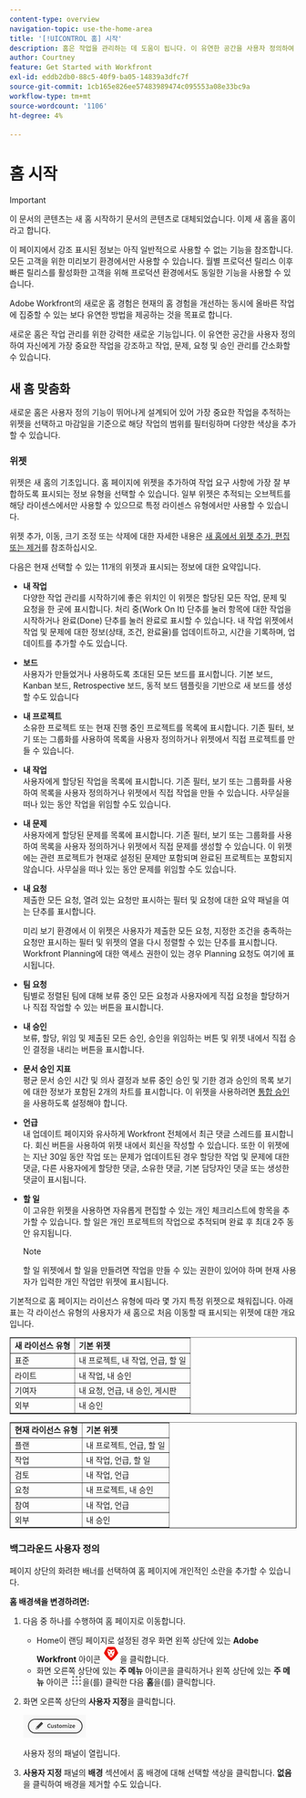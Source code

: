 ```yaml
---
content-type: overview
navigation-topic: use-the-home-area
title: '[!UICONTROL 홈] 시작'
description: 홈은 작업을 관리하는 데 도움이 됩니다. 이 유연한 공간을 사용자 정의하여 자신에게 가장 중요한 작업을 강조하고 작업, 문제, 요청 및 승인 관리를 간소화할 수 있습니다.
author: Courtney
feature: Get Started with Workfront
exl-id: eddb2db0-88c5-40f9-ba05-14839a3dfc7f
source-git-commit: 1cb165e826ee57483989474c095553a08e33bc9a
workflow-type: tm+mt
source-wordcount: '1106'
ht-degree: 4%

---
```


# 홈 시작

<!--Audited: 12/2023-->

>[!IMPORTANT]
>
>이 문서의 콘텐츠는 새 홈 시작하기 문서의 콘텐츠로 대체되었습니다. 이제 새 홈을 홈이라고 합니다.

<span class="preview">이 페이지에서 강조 표시된 정보는 아직 일반적으로 사용할 수 없는 기능을 참조합니다. 모든 고객을 위한 미리보기 환경에서만 사용할 수 있습니다. 월별 프로덕션 릴리스 이후 빠른 릴리스를 활성화한 고객을 위해 프로덕션 환경에서도 동일한 기능을 사용할 수 있습니다. </span>

Adobe Workfront의 새로운 홈 경험은 현재의 홈 경험을 개선하는 동시에 올바른 작업에 집중할 수 있는 보다 유연한 방법을 제공하는 것을 목표로 합니다.

새로운 홈은 작업 관리를 위한 강력한 새로운 기능입니다. 이 유연한 공간을 사용자 정의하여 자신에게 가장 중요한 작업을 강조하고 작업, 문제, 요청 및 승인 관리를 간소화할 수 있습니다.

## 새 홈 맞춤화

새로운 홈은 사용자 정의 기능이 뛰어나게 설계되어 있어 가장 중요한 작업을 추적하는 위젯을 선택하고 마감일을 기준으로 해당 작업의 범위를 필터링하며 다양한 색상을 추가할 수 있습니다.

### 위젯

위젯은 새 홈의 기초입니다. 홈 페이지에 위젯을 추가하여 작업 요구 사항에 가장 잘 부합하도록 표시되는 정보 유형을 선택할 수 있습니다. 일부 위젯은 추적되는 오브젝트를 해당 라이센스에서만 사용할 수 있으므로 특정 라이센스 유형에서만 사용할 수 있습니다.

위젯 추가, 이동, 크기 조정 또는 삭제에 대한 자세한 내용은 [새 홈에서 위젯 추가, 편집 또는 제거](/help/quicksilver/workfront-basics/using-home/using-the-home-area/add-edit-remove-widgets-in-new-home.md)를 참조하십시오.

다음은 현재 선택할 수 있는 11개의 위젯과 표시되는 정보에 대한 요약입니다.

* **내 작업**\
    다양한 작업 관리를 시작하기에 좋은 위치인 이 위젯은 할당된 모든 작업, 문제 및 요청을 한 곳에 표시합니다. 처리 중(Work On It) 단추를 눌러 항목에 대한 작업을 시작하거나 완료(Done) 단추를 눌러 완료로 표시할 수 있습니다. 내 작업 위젯에서 작업 및 문제에 대한 정보(상태, 조건, 완료율)를 업데이트하고, 시간을 기록하며, 업데이트를 추가할 수도 있습니다.

* **보드**\
    사용자가 만들었거나 사용하도록 초대된 모든 보드를 표시합니다. 기본 보드, Kanban 보드, Retrospective 보드, 동적 보드 템플릿을 기반으로 새 보드를 생성할 수도 있습니다

* **내 프로젝트**\
    소유한 프로젝트 또는 현재 진행 중인 프로젝트를 목록에 표시합니다. 기존 필터, 보기 또는 그룹화를 사용하여 목록을 사용자 정의하거나 위젯에서 직접 프로젝트를 만들 수 있습니다.

* **내 작업**\
    사용자에게 할당된 작업을 목록에 표시합니다. 기존 필터, 보기 또는 그룹화를 사용하여 목록을 사용자 정의하거나 위젯에서 직접 작업을 만들 수 있습니다. 사무실을 떠나 있는 동안 작업을 위임할 수도 있습니다.

* **내 문제**\
    사용자에게 할당된 문제를 목록에 표시합니다. 기존 필터, 보기 또는 그룹화를 사용하여 목록을 사용자 정의하거나 위젯에서 직접 문제를 생성할 수 있습니다. 이 위젯에는 관련 프로젝트가 현재로 설정된 문제만 포함되며 완료된 프로젝트는 포함되지 않습니다. 사무실을 떠나 있는 동안 문제를 위임할 수도 있습니다.

* **내 요청**\
    제출한 모든 요청, 열려 있는 요청만 표시하는 필터 및 요청에 대한 요약 패널을 여는 단추를 표시합니다.

  <span class="preview">미리 보기 환경에서 이 위젯은 사용자가 제출한 모든 요청, 지정한 조건을 충족하는 요청만 표시하는 필터 및 위젯의 열을 다시 정렬할 수 있는 단추를 표시합니다. Workfront Planning에 대한 액세스 권한이 있는 경우 Planning 요청도 여기에 표시됩니다.</span>


* **팀 요청**\
    팀별로 정렬된 팀에 대해 보류 중인 모든 요청과 사용자에게 직접 요청을 할당하거나 직접 작업할 수 있는 버튼을 표시합니다.

* **내 승인**\
    보류, 할당, 위임 및 제출된 모든 승인, 승인을 위임하는 버튼 및 위젯 내에서 직접 승인 결정을 내리는 버튼을 표시합니다.

* **문서 승인 지표**\
        평균 문서 승인 시간 및 의사 결정과 보류 중인 승인 및 기한 경과 승인의 목록 보기에 대한 정보가 포함된 2개의 차트를 표시합니다. 이 위젯을 사용하려면 [통합 승인](/help/quicksilver/review-and-approve-work/document-reviews-and-approvals/document-approvals-overview.md)을 사용하도록 설정해야 합니다.

* **언급**\
    내 업데이트 페이지와 유사하게 Workfront 전체에서 최근 댓글 스레드를 표시합니다. 회신 버튼을 사용하여 위젯 내에서 회신을 작성할 수 있습니다. 또한 이 위젯에는 지난 30일 동안 작업 또는 문제가 업데이트된 경우 할당한 작업 및 문제에 대한 댓글, 다른 사용자에게 할당한 댓글, 소유한 댓글, 기본 담당자인 댓글 또는 생성한 댓글이 표시됩니다.

* **할 일**\
    이 고유한 위젯을 사용하면 자유롭게 편집할 수 있는 개인 체크리스트에 항목을 추가할 수 있습니다. 할 일은 개인 프로젝트의 작업으로 추적되며 완료 후 최대 2주 동안 유지됩니다.

  >[!NOTE]
  >
  >할 일 위젯에서 할 일을 만들려면 작업을 만들 수 있는 권한이 있어야 하며 현재 사용자가 입력한 개인 작업만 위젯에 표시됩니다.

기본적으로 홈 페이지는 라이선스 유형에 따라 몇 가지 특정 위젯으로 채워집니다. 아래 표는 각 라이선스 유형의 사용자가 새 홈으로 처음 이동할 때 표시되는 위젯에 대한 개요입니다.

<table border="1" class="inlineTable">
    <tr>
        <td><b>새 라이선스 유형</b></td>
        <td><b>기본 위젯</b></td>
    </tr>
    <tr>
        <td>표준</td>
        <td>내 프로젝트, 내 작업, 언급, 할 일</td>
    </tr>
    <tr>
        <td>라이트</td>
        <td>내 작업, 내 승인</td>
    </tr>
    <tr>
        <td>기여자</td>
        <td>내 요청, 언급, 내 승인, 게시판</td>
    </tr>
    <tr>
        <td>외부</td>
        <td>내 승인</td>
    </tr>
</table>

<table border="1" class="inlineTable">
    <tr>
        <td><b>현재 라이선스 유형</b></td>
        <td><b>기본 위젯</b></td>
    </tr>
    <tr>
        <td>플랜</td>
        <td>내 프로젝트, 언급, 할 일</td>
    </tr>
    <tr>
        <td>작업</td>
        <td>내 작업, 언급, 할 일</td>
    </tr>
    <tr>
        <td>검토</td>
        <td>내 작업, 언급</td>
    </tr>
    <tr>
        <td>요청</td>
        <td>내 프로젝트, 내 승인</td>
    </tr>
    <tr>
        <td>참여</td>
        <td>내 작업, 언급</td>
    </tr>
    <tr>
        <td>외부</td>
        <td>내 승인</td>
    </tr>
</table>

### 백그라운드 사용자 정의

페이지 상단의 화려한 배너를 선택하여 홈 페이지에 개인적인 소란을 추가할 수 있습니다.

**홈 배경색을 변경하려면:**

1. 다음 중 하나를 수행하여 홈 페이지로 이동합니다.

   * Home이 랜딩 페이지로 설정된 경우 화면 왼쪽 상단에 있는 **Adobe Workfront** 아이콘 ![Adobe Workfront 아이콘](assets/home-icon-30x29.png)을 클릭합니다.
   * 화면 오른쪽 상단에 있는 **주 메뉴** 아이콘을 클릭하거나 왼쪽 상단에 있는 **주 메뉴** 아이콘 ![주 메뉴 아이콘](assets/main-menu-icon.png)을(를) 클릭한 다음 **홈**&#x200B;을(를) 클릭합니다.

1. 화면 오른쪽 상단의 **사용자 지정**&#x200B;을 클릭합니다.

   ![사용자 지정 단추](assets/customize-button.png)

   사용자 정의 패널이 열립니다.

1. **사용자 지정** 패널의 **배경** 섹션에서 홈 배경에 대해 선택할 색상을 클릭합니다. **없음**&#x200B;을 클릭하여 배경을 제거할 수도 있습니다.















<!--
Home helps you manage your work. You can customize this flexible space to highlight the work that is most important to you and streamline your task, issue, request, and approval management.

## Customize Home

Home is designed to be highly customizable, allowing you to select the widgets that track your most important work, filter the scope of that work based on when it's due, and even add a splash of color.

### Background customization

You can add a bit of personal flare to your Home page by selecting a colorful banner for the top of the page.

**To change the color of your Home background:**

1. Go to your Home page, by doing one of the following: 

    * If Home is set as your landing page, click the **Adobe Workfront** icon ![Adobe Workfront Icon](../new-home/assets/home-icon-30x29.png) in the upper-left corner of your screen.
    * Click the **Main Menu** icon in the upper-right corner of the screen, or the **Main Menu** icon ![Main Menu Icon](../new-home/assets/main-menu-icon-left-nav.png) in the upper-left corner, if available, then click **Home**.

1. Click **Customize** at the upper-right corner of the screen.

    ![Customize Button](../new-home/assets/customize-button.png)

    The Customize panel opens. 

1. In the **Background** section of the **Customize** panel, click the color you would like to select for your Home background. You can also click **None** to remove the background.

## Manage you work

### Add Widgets

Widgets are the foundation of the new Home. By adding widgets to your Home page, you can choose the type of information that displays to best meet your work needs. Some widgets are only available to specific license types, as the objects they track are only available to those licenses. 

For information on adding, moving, resizing, or deleting widgets, see [Add, edit, or remove widgets in Home](/help/quicksilver/workfront-basics/using-home/using-the-home-area/add-edit-remove-widgets-in-new-home.md).

-->
